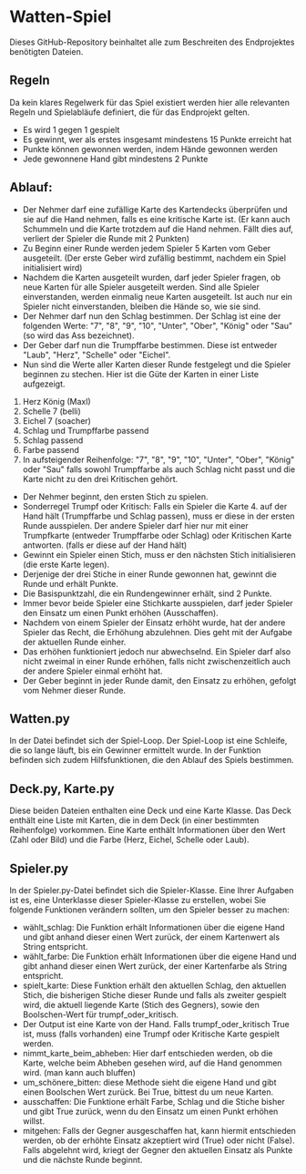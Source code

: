 <h1>Watten-Spiel</h1>

Dieses GitHub-Repository beinhaltet alle zum Beschreiten des Endprojektes benötigten Dateien.

<h2>Regeln</h2>

Da kein klares Regelwerk für das Spiel existiert werden hier alle relevanten Regeln und Spielabläufe definiert, die für das Endprojekt gelten.
<ul>
    <li>Es wird 1 gegen 1 gespielt</li>
    <li>Es gewinnt, wer als erstes insgesamt mindestens 15 Punkte erreicht hat</li>
    <li>Punkte können gewonnen werden, indem Hände gewonnen werden</li>
    <li>Jede gewonnene Hand gibt mindestens 2 Punkte</li>
</ul>

<h2>Ablauf:</h2>

<ul>
    <li>Der Nehmer darf eine zufällige Karte des Kartendecks überprüfen und sie auf die Hand nehmen, falls es eine kritische Karte ist. (Er kann auch Schummeln und die Karte trotzdem auf die Hand nehmen. Fällt dies auf, verliert der Spieler die Runde mit 2 Punkten)</li>
    <li>Zu Beginn einer Runde werden jedem Spieler 5 Karten vom Geber ausgeteilt. (Der erste Geber wird zufällig bestimmt, nachdem ein Spiel initialisiert wird)</li>
    <li>Nachdem die Karten ausgeteilt wurden, darf jeder Spieler fragen, ob neue Karten für alle Spieler ausgeteilt werden. Sind alle Spieler einverstanden, werden einmalig neue Karten ausgeteilt. Ist auch nur ein Spieler nicht einverstanden, bleiben die Hände so, wie sie sind.</li>
    <li>Der Nehmer darf nun den Schlag bestimmen. Der Schlag ist eine der folgenden Werte: "7", "8", "9", "10", "Unter", "Ober", "König" oder "Sau" (so wird das Ass bezeichnet).</li>
    <li>Der Geber darf nun die Trumpffarbe bestimmen. Diese ist entweder "Laub", "Herz", "Schelle" oder "Eichel".</li>
    <li>Nun sind die Werte aller Karten dieser Runde festgelegt und die Spieler beginnen zu stechen. Hier ist die Güte der Karten in einer Liste aufgezeigt.</li>
</ul>
<ol>
    <li>Herz König (Maxl)</li>
    <li>Schelle 7 (belli)</li>
    <li>Eichel 7 (soacher)</li>
    <li>Schlag und Trumpffarbe passend</li>
    <li>Schlag passend</li>
    <li>Farbe passend</li>
    <li>In aufsteigender Reihenfolge: "7", "8", "9", "10", "Unter", "Ober", "König" oder "Sau" falls sowohl Trumpffarbe als auch Schlag nicht passt und die Karte nicht zu den drei Kritischen gehört.</li>
</ol>
<ul>
    <li>Der Nehmer beginnt, den ersten Stich zu spielen.</li>
    <li>Sonderregel Trumpf oder Kritisch: Falls ein Spieler die Karte 4. auf der Hand hält (Trumpffarbe und Schlag passen), muss er diese in der ersten Runde ausspielen. Der andere Spieler darf hier nur mit einer Trumpfkarte (entweder Trumpffarbe oder Schlag) oder Kritischen Karte antworten. (falls er diese auf der Hand hält)</li>
    <li>Gewinnt ein Spieler einen Stich, muss er den nächsten Stich initialisieren (die erste Karte legen).</li>
    <li>Derjenige der drei Stiche in einer Runde gewonnen hat, gewinnt die Runde und erhält Punkte.</li>
    <li>Die Basispunktzahl, die ein Rundengewinner erhält, sind 2 Punkte.</li>
    <li>Immer bevor beide Spieler eine Stichkarte ausspielen, darf jeder Spieler den Einsatz um einen Punkt erhöhen (Ausschaffen).</li>
    <li>Nachdem von einem Spieler der Einsatz erhöht wurde, hat der andere Spieler das Recht, die Erhöhung abzulehnen. Dies geht mit der Aufgabe der aktuellen Runde einher.</li>
    <li>Das erhöhen funktioniert jedoch nur abwechselnd. Ein Spieler darf also nicht zweimal in einer Runde erhöhen, falls nicht zwischenzeitlich auch der andere Spieler einmal erhöht hat.</li>
    <li>Der Geber beginnt in jeder Runde damit, den Einsatz zu erhöhen, gefolgt vom Nehmer dieser Runde.</li>
</ul>
<h2>Watten.py</h2>

In der Datei befindet sich der Spiel-Loop. Der Spiel-Loop ist eine Schleife, die so lange läuft, bis ein Gewinner ermittelt wurde.
In der Funktion befinden sich zudem Hilfsfunktionen, die den Ablauf des Spiels bestimmen.

<h2>Deck.py, Karte.py</h2>

Diese beiden Dateien enthalten eine Deck und eine Karte Klasse.
Das Deck enthält eine Liste mit Karten, die in dem Deck (in einer bestimmten Reihenfolge) vorkommen.
Eine Karte enthält Informationen über den Wert (Zahl oder Bild) und die Farbe (Herz, Eichel, Schelle oder Laub).

<h2>Spieler.py</h2>

In der Spieler.py-Datei befindet sich die Spieler-Klasse.
Eine Ihrer Aufgaben ist es, eine Unterklasse dieser Spieler-Klasse zu erstellen, wobei Sie folgende Funktionen verändern sollten, um den Spieler besser zu machen:
- wählt_schlag: Die Funktion erhält Informationen über die eigene Hand und gibt anhand dieser einen Wert zurück, der einem Kartenwert als String entspricht.
- wählt_farbe: Die Funktion erhält Informationen über die eigene Hand und gibt anhand dieser einen Wert zurück, der einer Kartenfarbe als String entspricht.
- spielt_karte: Diese Funktion erhält den aktuellen Schlag, den aktuellen Stich, die bisherigen Stiche dieser Runde und falls als zweiter gespielt wird, die aktuell liegende Karte (Stich des Gegners), sowie den Boolschen-Wert für trumpf_oder_kritisch.
- Der Output ist eine Karte von der Hand. Falls trumpf_oder_kritisch True ist, muss (falls vorhanden) eine Trumpf oder Kritische Karte gespielt werden.
- nimmt_karte_beim_abheben: Hier darf entschieden werden, ob die Karte, welche beim Abheben gesehen wird, auf die Hand genommen wird. (man kann auch bluffen)
- um_schönere_bitten: diese Methode sieht die eigene Hand und gibt einen Boolschen Wert zurück. Bei True, bittest du um neue Karten.
- ausschaffen: Die Funktione erhält Farbe, Schlag und die Stiche bisher und gibt True zurück, wenn du den Einsatz um einen Punkt erhöhen willst.
- mitgehen: Falls der Gegner ausgeschaffen hat, kann hiermit entschieden werden, ob der erhöhte Einsatz akzeptiert wird (True) oder nicht (False). Falls abgelehnt wird, kriegt der Gegner den aktuellen Einsatz als Punkte und die nächste Runde beginnt.
